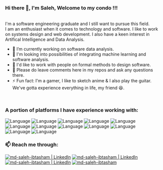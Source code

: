 ### Hi there 👋, I'm Saleh, Welcome to my condo !!!

</br>
I'm a software engineering graduate and I still want to pursue this field.

</br>
I am an enthusiast when it comes to technology and software. I like to work on systems design and web development. I also have a keen interest in Artifical Intelligence and Data Analysis.

</br>

- 🔭 I’m currently working on software data analysis.
- 🌱 I'm looking into possibilities of integrating machine learning and software analysis.
- 👯 I'd like to work with people on formal methods to design software.
- 💬 Please do leave comments here in my repos and ask any questions there.
- ⚡ Fun fact: I'm a gamer, I like to sketch anime & I also play the guitar. We've gotta experience everything in life, my friend 😆.

</br>

### A portion of platforms I have experience working with:

![Language](https://img.shields.io/badge/C%2B%2B-00599C?style=flat&logo=c%2B%2B&logoColor=white)
![Language](https://img.shields.io/badge/Python-3776AB?style=flat&logo=python&logoColor=white)
![Language](https://img.shields.io/badge/C%23-239120?style=flat&logo=c-sharp&logoColor=white)
![Language](https://img.shields.io/badge/Java-ED8B00?style=flat&logo=java&logoColor=white)
![Language](https://img.shields.io/badge/PLSQL-F80000?style=flat&logo=oracle&logoColor=black)
![Language](https://img.shields.io/badge/Microsoft%20SQL%20Server-CC2927?style=flat&logo=microsoft%20sql%20server&logoColor=white)
![Language](https://img.shields.io/badge/Neo4j-018bff?style=flat&logo=neo4j&logoColor=white)
![Language](https://img.shields.io/badge/Couchbase-EA2328?style=flat&logo=couchbase&logoColor=white)
![Language](https://img.shields.io/badge/JavaScript-323330?style=flat&logo=javascript&logoColor=F7DF1E)
![Language](https://img.shields.io/badge/CSS3-1572B6?style=flat&logo=css3&logoColor=white)
![Language](https://img.shields.io/badge/HTML5-E34F26?style=flat&logo=html5&logoColor=white)
![Language](https://img.shields.io/badge/LaTeX-47A141?style=flat&logo=LaTeX&logoColor=white)


### 📫 Reach me through:  </br>
[<img alt="md-saleh-ibtasham | LinkedIn" src="https://img.shields.io/badge/Gmail-D14836?style=flat&logo=gmail&logoColor=white" />][mail]
[<img alt="md-saleh-ibtasham | LinkedIn" src="https://img.shields.io/badge/LinkedIn-0077B5?style=flat&logo=linkedin&logoColor=white" />][linkedin]
[<img alt="md-saleh-ibtasham | LinkedIn" src="https://img.shields.io/badge/Facebook-1877F2?style=flat&logo=facebook&logoColor=white" />][facebook]
[<img alt="md-saleh-ibtasham" src="https://img.shields.io/badge/website-000000?style=flat&logoColor=white" />][website]


[mail]: mailto:niloyibtasham@gmail.com
[facebook]: https://www.facebook.com/niloy.ibtasham.18
[website]: https://sites.google.com/view/md-saleh-ibtasham/home
[linkedin]: https://www.linkedin.com/in/saleh-ibtasham/

<!--
**Saleh-Ibtasham/Saleh-Ibtasham** is a ✨ _special_ ✨ repository because its `README.md` (this file) appears on your GitHub profile.

Here are some ideas to get you started:

- 🔭 I’m currently working on ...
- 🌱 I’m currently learning ...
- 👯 I’m looking to collaborate on ...
- 🤔 I’m looking for help with ...
- 💬 Ask me about ...
- 📫 How to reach me: ...
- 😄 Pronouns: ...
- ⚡ Fun fact: ...
-->
